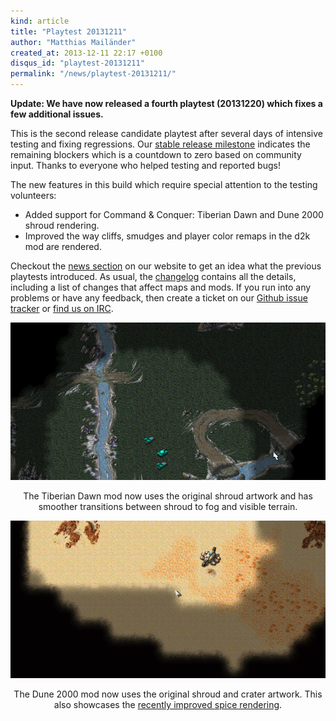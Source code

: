 ```yaml
---
kind: article
title: "Playtest 20131211"
author: "Matthias Mailänder"
created_at: 2013-12-11 22:17 +0100
disqus_id: "playtest-20131211"
permalink: "/news/playtest-20131211/"
---
```


**Update: We have now released a fourth playtest (20131220) which fixes a few additional issues.**

This is the second release candidate playtest after several days of intensive testing and fixing regressions. Our [stable release milestone](https://github.com/OpenRA/OpenRA/issues?labels=&milestone=4&page=1&state=open) indicates the remaining blockers which is a countdown to zero based on community input. Thanks to everyone who helped testing and reported bugs!

The new features in this build which require special attention to the testing volunteers:

   - Added support for Command & Conquer: Tiberian Dawn and Dune 2000 shroud rendering.
   - Improved the way cliffs, smudges and player color remaps in the d2k mod are rendered.

Checkout the [news section](http://open-ra.org/news/) on our website to get an idea what the previous playtests introduced. As usual, the [changelog](https://github.com/OpenRA/OpenRA/blob/playtest-20131211/CHANGELOG) contains all the details, including a list of changes that affect maps and mods.
If you run into any problems or have any feedback, then create a ticket on our [Github issue tracker](http://bugs.open-ra.org) or [find us on IRC](http://webchat.freenode.net/?channels=openra).

<div style="text-align:center" markdown="1">

![Tiberian Dawn Shroud](/images/news/20131211-cnc-shroud.png)

The Tiberian Dawn mod now uses the original shroud artwork and has smoother transitions between shroud to fog and visible terrain.

![Dune 2000 Shroud](/images/news/20131211-d2k-shroud.png)

The Dune 2000 mod now uses the original shroud and crater artwork. This also showcases the [recently improved spice rendering](http://open-ra.org/news/playtest-20131209/).

</div>


